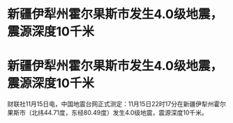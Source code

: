# 新疆伊犁州霍尔果斯市发生4.0级地震，震源深度10千米

# 新疆伊犁州霍尔果斯市发生4.0级地震，震源深度10千米

财联社11月15日电，中国地震台网正式测定：11月15日22时17分在新疆伊犁州霍尔果斯市（北纬44.71度，东经80.49度）发生4.0级地震，震源深度10千米。

